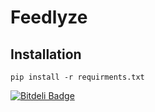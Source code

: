 Feedlyze
======================

## Installation

    pip install -r requirments.txt


[![Bitdeli Badge](https://d2weczhvl823v0.cloudfront.net/raghothams/feedlyze/trend.png)](https://bitdeli.com/free "Bitdeli Badge")

